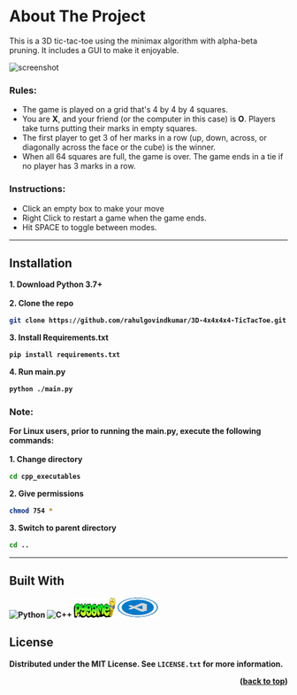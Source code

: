
# About The Project
This is a 3D tic-tac-toe using the minimax algorithm with alpha-beta pruning. It includes a GUI to make it enjoyable.

![screenshot](https://github.com/rahulgovindkumar/3D-4x4-TIC-TAK-TOE/blob/main/resources/Screenshot.PNG)

### Rules:
- The game is played on a grid that's 4 by 4 by 4 squares.
- You are **X**, and your friend (or the computer in this case) is **O**. Players take turns putting their marks in empty squares.
- The first player to get 3 of her marks in a row (up, down, across, or diagonally across the face or the cube) is the winner.
- When all 64 squares are full, the game is over. The game ends in a tie if no player has 3 marks in a row.

### Instructions:
- Click an empty box to make your move
- Right Click to restart a game when the game ends.
- Hit SPACE to toggle between modes.
-----
## Installation

<b>1. Download Python 3.7+<br></br>
<b>2. Clone the repo
```sh
git clone https://github.com/rahulgovindkumar/3D-4x4x4x4-TicTacToe.git
```
<b>3. Install Requirements.txt
```sh
pip install requirements.txt
```
<b>4. Run main.py
```sh
python ./main.py
```
### Note:

   For Linux users, prior to running the main.py, execute the following commands:<br></br>
   <b>1. Change directory
   ```sh
   cd cpp_executables
   ```
   <b>2. Give permissions
   ```sh
   chmod 754 *
   ```
   <b>3. Switch to parent directory
   ```sh
   cd ..
   ```
 -----
## Built With
<p align="left">
<img width="75px" src="https://raw.githubusercontent.com/danielcranney/readme-generator/main/public/icons/skills/python-colored.svg" width="36" height="36" alt="Python" />
<img width="75px" src="https://raw.githubusercontent.com/danielcranney/readme-generator/main/public/icons/skills/cplusplus-colored.svg" width="36" height="36" alt="C++" />
<img width = "75px" src="https://raw.githubusercontent.com/pygame/pygame/main/docs/reST/_static/pygame_logo.svg" width="36" height="36" alt="Pygame" />
<img width="75px" src="https://github.com/Pedro-Murilo/icons-for-readme/blob/main/.github/vscode-icon.svg" width="36" height="36" alt="VSCode Icon" />
</p>

## License

Distributed under the MIT License. See `LICENSE.txt` for more information.

<p align="right">(<a href="#readme-top">back to top</a>)</p>
